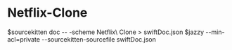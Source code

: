# Netflix-Clone

$sourcekitten doc -- -scheme Netflix\ Clone > swiftDoc.json
$jazzy --min-acl=private --sourcekitten-sourcefile swiftDoc.json

